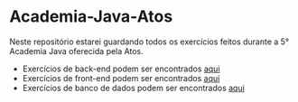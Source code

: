 # Academia-Java-Atos
Neste repositório estarei guardando todos os exercícios feitos durante a 5° Academia Java oferecida pela Atos.

<ul>
  <li>Exercícios de back-end podem ser encontrados <a href="https://github.com/fabianojunior139/Academia-Java-Atos/tree/main/Back-end/src">aqui</a></li>
  <li>Exercícios de front-end podem ser encontrados <a href="https://github.com/fabianojunior139/Academia-Java-Atos/tree/main/Front-end">aqui</a></li>
  <li>Exercícios de banco de dados podem ser encontrados <a href="https://github.com/fabianojunior139/Academia-Java-Atos/tree/main/Banco%20de%20Dados">aqui</a></li>
</ul>
